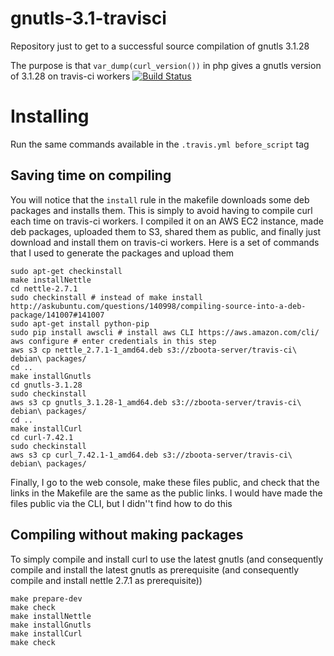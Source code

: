 # gnutls-3.1-travisci
Repository just to get to a successful source compilation of gnutls 3.1.28 

The purpose is that `var_dump(curl_version())` in php gives a gnutls version of 3.1.28 on travis-ci workers [![Build Status](https://secure.travis-ci.org/shadiakiki1986/gnutls-3.1-travisci.png)](http://travis-ci.org/shadiakiki1986/gnutls-3.1-travisci)

# Installing
Run the same commands available in the `.travis.yml before_script` tag

## Saving time on compiling
You will notice that the `install` rule in the makefile downloads some deb packages and installs them.
This is simply to avoid having to compile curl each time on travis-ci workers. I compiled it on an AWS EC2 instance, made deb packages, uploaded them to S3, shared them as public, and finally just download and install them on travis-ci workers. Here is a set of commands that I used to generate the packages and upload them

    sudo apt-get checkinstall
    make installNettle
    cd nettle-2.7.1
    sudo checkinstall # instead of make install http://askubuntu.com/questions/140998/compiling-source-into-a-deb-package/141007#141007
    sudo apt-get install python-pip
    sudo pip install awscli # install aws CLI https://aws.amazon.com/cli/
    aws configure # enter credentials in this step
    aws s3 cp nettle_2.7.1-1_amd64.deb s3://zboota-server/travis-ci\ debian\ packages/
    cd ..
    make installGnutls
    cd gnutls-3.1.28
    sudo checkinstall
    aws s3 cp gnutls_3.1.28-1_amd64.deb s3://zboota-server/travis-ci\ debian\ packages/
    cd ..
    make installCurl
    cd curl-7.42.1
    sudo checkinstall
    aws s3 cp curl_7.42.1-1_amd64.deb s3://zboota-server/travis-ci\ debian\ packages/

Finally, I go to the web console, make these files public, and check that the links in the Makefile are the same as the public links. I would have made the files public via the CLI, but I didn''t find how to do this

## Compiling without making packages
To simply compile and install curl to use the latest gnutls (and consequently compile and install the latest gnutls as prerequisite (and consequently compile and install nettle 2.7.1 as prerequisite))

    make prepare-dev
    make check
    make installNettle
    make installGnutls
    make installCurl
    make check


